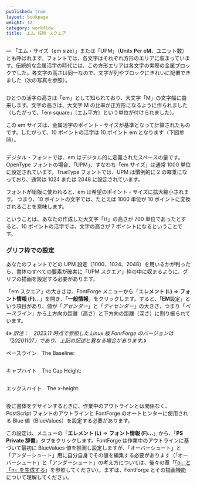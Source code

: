 ```yaml
---
published: true
layout: bookpage
weight: 12
category: workflow
title:　エム（EM）スクエア
---
```


&mdash; 「エム・サイズ（em size）」または「UPM」（**U**nits **P**er e**M**、ユニット数）とも呼ばれます。フォントでは、各文字はそれぞれ方形のエリアに収まっています。伝統的な金属活字の時代には、この方形エリアは各文字の実際の金属ブロックでした。各文字の高さは同一なので、文字が列やブロックにきれいに配置できました（次の写真を参照）。

<img src="../en-US/images/MetalTypeZoomIn.JPG" alt>

ひとつの活字の高さは「em」として知られており、大文字「M」の文字幅に由来します。文字の高さは、大文字 M の比率が正方形になるように作られました（したがって、「em square」〔エム平方〕という単位が付けられました）。

この em サイズは、金属活字のポイント・サイズが基準となって計算されたものです。したがって、10 ポイントの活字は 10 ポイント em となります（下図参照）。

<img src="../en-US/images/em-metal-type.svg" alt>

デジタル・フォントでは、em はデジタル的に定義されたスペースの量です。OpenType フォントの場合、「UPM」、すなわち「em サイズ」は通常 1000 単位に設定されています。TrueType フォントでは、UPM は慣例的に 2 の冪乗になっており、通常は 1024 または 2048 に設定されています。

フォントが組版に使われると、em は希望のポイント・サイズに拡大縮小されます。 つまり、10 ポイントの文字では、たとえば 1000 単位が 10 ポイントに変換されることを意味します。

ということは、あなたの作成した大文字「H」の高さが 700 単位であったとすると、10 ポイントの活字では、文字の高さが 7 ポイントになるということです。

### グリフ枠での設定

あなたのフォントでどの UPM 設定（1000、1024、2048）を用いるかが判ったら、書体のすべての要素が確実に「UPM スクエア」枠の中に収まるように、グリフの描画を設定する必要があります。

「em スクエア」の大きさは、FontForge メニューから「**エレメント (L)** ⇒ **フォント情報 (F)&hellip;**」を開き、「**一般情報**」をクリックします。すると、「**EM**設定」という項目があり、値が「*アセンダー*」と「*ディセンダー*」の大きさ、つまり「*ベースライン*」から上方向の距離（高さ）と下方向の距離（深さ）に割り振られています。

《※ *訳注：　2023.11 時点で参照した Linux 版 FonrForge のバージョンは「20201107」であり、上記の記述と異なる場合があります。*》

ベースライン　The Baseline:

<img src="../en-US/images/baseline.png" alt>

キャプハイト　The Cap Height:

<img src="../en-US/images/capheight.png" alt>

エックスハイト　The x-height:

<img src="../en-US/images/xheight.png" alt>

後に書体をデザインするときに、作業中のアウトラインとは関係なく、 PostScript フォントのアウトラインと FontForge のオートヒンターに使用される Blue 値（BlueValues）を設定する必要があります。

この設定は、メニューの「**エレメント (L)** ⇒ **フォント情報 (F)&hellip;**」から、「**PS Private 辞書**」タブをクリックします。FontForge は作業中のアウトラインに基づいて最初に BlueValues 値を推測し設定しますが、「オーバーシュート」と「アンダーシュート」用に自分自身でその値を編集する必要があります（「オーバーシュート」と「アンダーシュート」の考え方については、後々の章「[「o」と「n」を生成する]」を参照してください）。まずは、FontForge とその描画機能について理解してください。


[「o」と「n」を生成する]: Creating_o_and_n.html